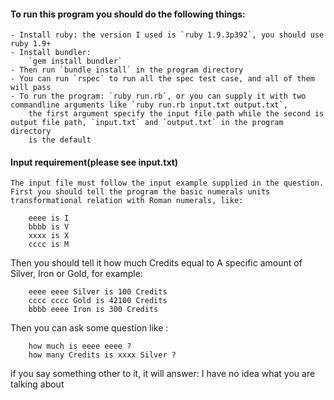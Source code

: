 
#### To run this program you should do the following things:
	- Install ruby: the version I used is `ruby 1.9.3p392`, you should use ruby 1.9+
	- Install bundler:
		`gem install bundler`
	- Then run `bundle install` in the program directory
	- You can run `rspec` to run all the spec test case, and all of them will pass
	- To run the program: `ruby run.rb`, or you can supply it with two commandline arguments like `ruby run.rb input.txt output.txt`, 
		the first argument specify the input file path while the second is output file path, `input.txt` and `output.txt` in the program directory
		is the default
#### Input requirement(please see input.txt)
	The input file must follow the input example supplied in the question.
	First you should tell the program the basic numerals units transformational relation with Roman numerals, like:
		
		eeee is I
		bbbb is V
		xxxx is X
		cccc is M

  Then you should tell it how much Credits equal to A specific amount of Silver, Iron or Gold, for example: 

		eeee eeee Silver is 100 Credits
		cccc cccc Gold is 42100 Credits
		bbbb eeee Iron is 300 Credits
	
  Then you can ask some question like :

		how much is eeee eeee ?
		how many Credits is xxxx Silver ?
	
  if you say something other to it, it will answer: I have no idea what you are talking about
	





